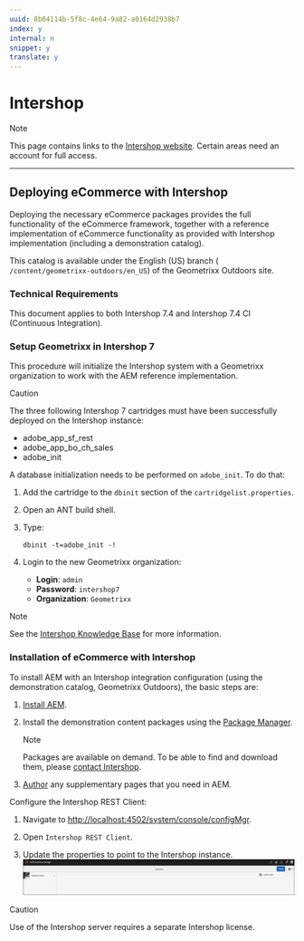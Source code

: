 ```yaml
---
uuid: 8b04114b-5f8c-4e64-9a82-a0164d2938b7
index: y
internal: n
snippet: y
translate: y
---
```


# Intershop

>[!NOTE]
>
><p>This page contains links to the&nbsp;<a href="http://www.intershop.com/">Intershop website</a>. Certain areas need an account for full access.</p>

---

## Deploying eCommerce with Intershop

Deploying the necessary eCommerce packages provides the full functionality of the eCommerce framework, together with a reference implementation of eCommerce functionality as provided with Intershop implementation (including a demonstration catalog).

This catalog is available under the English (US) branch ( `/content/geometrixx-outdoors/en_US`) of the Geometrixx Outdoors site.

### Technical Requirements

This document applies to both Intershop 7.4 and Intershop 7.4 CI (Continuous Integration).

### Setup Geometrixx in Intershop 7

This procedure will initialize the Intershop system with a Geometrixx organization to work with the AEM reference implementation.

>[!CAUTION]
>
><p>The three following Intershop 7 cartridges must have been successfully deployed on the Intershop instance:</p> <ul> <li><span class="code">adobe_app_sf_rest</span></li> <li><span class="code">adobe_app_bo_ch_sales</span></li> <li><span class="code">adobe_init</span></li> </ul>

A database initialization needs to be performed on `adobe_init`. To do that:

1. Add the cartridge to the `dbinit` section of the `cartridgelist.properties`.

1. Open an ANT build shell.

1. Type:

   ```shell
   dbinit -t=adobe_init -!
   ```

1. Login to the new Geometrixx organization:

    * **Login**: `admin`    
    * **Password**: `intershop7`    
    * **Organization**: `Geometrixx`

>[!NOTE]
>
><p>See the <a href="https://support.intershop.com/kb/index.php">Intershop Knowledge Base</a> for more information.</p>

### Installation of eCommerce with Intershop

To install AEM with an Intershop integration configuration (using the demonstration catalog, Geometrixx Outdoors), the basic steps are:

1. [Install AEM](deploy.md).

1. Install the demonstration content packages using the [Package Manager](/content/help/en/experience-manager/6-4/sites/administering/using/package-manager).

   >[!NOTE]
   >
   ><p>Packages are available on demand. To be able to find and download them, please&nbsp;<a href="http://www.intershop.com/contact">contact Intershop</a>.</p> 

1. [Author](/content/help/en/experience-manager/6-4/sites/authoring/using/page-authoring) any supplementary pages that you need in AEM.

Configure the Intershop REST Client:

1. Navigate to [http://localhost:4502/system/console/configMgr](http://localhost:4502/system/console/configMgr).

1. Open `Intershop REST Client`.

1. Update the properties to point to the Intershop instance.
   ![](assets/chlimage_1.png)

>[!CAUTION]
>
><p>Use of the Intershop server requires a separate Intershop license.</p> 
